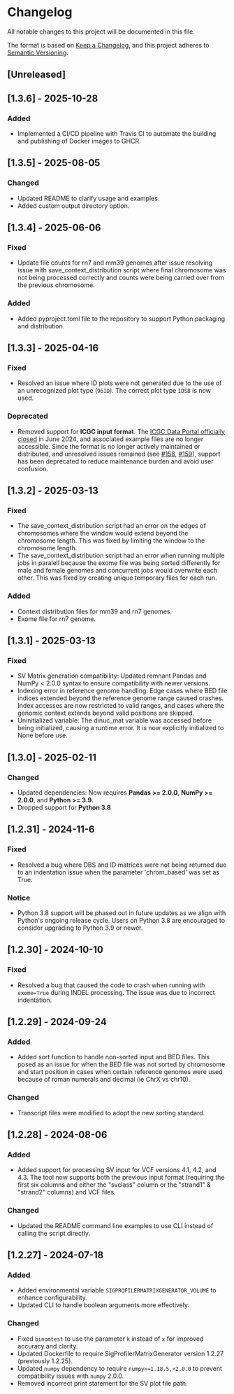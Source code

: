 # Changelog

All notable changes to this project will be documented in this file.

The format is based on [Keep a Changelog](https://keepachangelog.com/en/1.0.0/), and this project adheres to [Semantic Versioning](https://semver.org/spec/v2.0.0.html).

## [Unreleased]

## [1.3.6] - 2025-10-28

### Added
- Implemented a CI/CD pipeline with Travis CI to automate the building and publishing of Docker images to GHCR.

## [1.3.5] - 2025-08-05

### Changed
- Updated README to clarify usage and examples.
- Added custom output directory option.

## [1.3.4] - 2025-06-06

### Fixed
- Update file counts for rn7 and mm39 genomes after issue resolving issue with save_context_distribution script where final chromosome was not being processed correctly and counts were being carried over from the previous chromosome.

### Added
- Added pyproject.toml file to the repository to support Python packaging and distribution.

## [1.3.3] - 2025-04-16

### Fixed
- Resolved an issue where ID plots were not generated due to the use of an unrecognized plot type (`96ID`). The correct plot type `IDSB` is now used.

### Deprecated
- Removed support for **ICGC input format**. The [ICGC Data Portal officially closed](https://www.icgc-argo.org/) in June 2024, and associated example files are no longer accessible. Since the format is no longer actively maintained or distributed, and unresolved issues remained (see [#158](https://github.com/AlexandrovLab/SigProfilerMatrixGenerator/issues/158), [#159](https://github.com/AlexandrovLab/SigProfilerMatrixGenerator/issues/159)), support has been deprecated to reduce maintenance burden and avoid user confusion.

## [1.3.2] - 2025-03-13

### Fixed
- The save_context_distribution script had an error on the edges of chromosomes where the window would extend beyond the chromosome length. This was fixed by limiting the window to the chromosome length.
- The save_context_distribution script had an error when running multiple jobs in paralell because the exome file was being sorted differently for male and female genomes and concurrent jobs would overwrite each other. This was fixed by creating unique temporary files for each run.

### Added
- Context distribution files for mm39 and rn7 genomes.
- Exome file for rn7 genome.


## [1.3.1] - 2025-03-13

### Fixed
- SV Matrix generation compatibility: Updated remnant Pandas and NumPy < 2.0.0 syntax to ensure compatibility with newer versions.
- Indexing error in reference genome handling: Edge cases where BED file indices extended beyond the reference genome range caused crashes. Index accesses are now restricted to valid ranges, and cases where the genomic context extends beyond valid positions are skipped.
- Uninitialized variable: The dinuc_mat variable was accessed before being initialized, causing a runtime error. It is now explicitly initialized to None before use.

## [1.3.0] - 2025-02-11

### Changed
- Updated dependencies: Now requires **Pandas >= 2.0.0**, **NumPy >= 2.0.0**, and **Python >= 3.9**.
- Dropped support for **Python 3.8**

## [1.2.31] - 2024-11-6

### Fixed
- Resolved a bug where DBS and ID matrices were not being returned due to an indentation issue when the parameter 'chrom_based' was set as True.

### Notice
- Python 3.8 support will be phased out in future updates as we align with Python's ongoing release cycle. Users on Python 3.8 are encouraged to consider upgrading to Python 3.9 or newer.

## [1.2.30] - 2024-10-10

### Fixed
- Resolved a bug that caused the code to crash when running with `exome=True` during INDEL processing. The issue was due to incorrect indentation.

## [1.2.29] - 2024-09-24

### Added
- Added sort function to handle non-sorted input and BED files. This posed as an issue for when the BED file was not sorted by chromosome and start position in cases when certain reference genomes were used because of roman numerals and decimal (ie ChrX vs chr10).

### Changed
- Transcript files were modified to adopt the new sorting standard.


## [1.2.28] - 2024-08-06

### Added
- Added support for processing SV input for VCF versions 4.1, 4.2, and 4.3. The tool now supports both the previous input format (requiring the first six columns and either the "svclass" column or the "strand1" & "strand2" columns) and VCF files.

### Changed
- Updated the README command line examples to use CLI instead of calling the script directly.

## [1.2.27] - 2024-07-18

### Added
- Added environmental variable `SIGPROFILERMATRIXGENERATOR_VOLUME` to enhance configurability.
- Updated CLI to handle boolean arguments more effectively.

### Changed
- Fixed `binomtest` to use the parameter `k` instead of `x` for improved accuracy and clarity.
- Updated Dockerfile to require SigProfilerMatrixGenerator version 1.2.27 (previously 1.2.25).
- Updated `numpy` dependency to require `numpy>=1.18.5,<2.0.0` to prevent compatibility issues with `numpy` 2.0.0.
- Removed incorrect print statement for the SV plot file path.